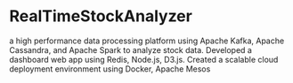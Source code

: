 # RealTimeStockAnalyzer
a high performance data processing platform using Apache Kafka, Apache Cassandra, and Apache Spark to analyze stock data. Developed a dashboard web app using Redis, Node.js, D3.js. Created a scalable cloud deployment environment using Docker, Apache Mesos
